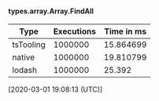#### types.array.Array.FindAll

| Type | Executions | Time in ms |
|------|------------|------------|
| tsTooling | 1000000 | 15.864699 |
| native | 1000000 | 19.810799 |
| lodash | 1000000 | 25.392 |

[2020-03-01 19:08:13 (UTC)]
